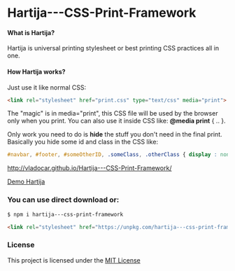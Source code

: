 Hartija---CSS-Print-Framework
=============================

#### What is Hartija?

Hartija is universal printing stylesheet or best printing CSS practices all in one.

####  How Hartija works?

Just use it like normal CSS:
```html
<link rel="stylesheet" href="print.css" type="text/css" media="print">
```
The "magic" is in  media="print", this CSS file will be used by the browser only when you print. You can also use it inside CSS like: **@media print** { .. }.

Only work you need to do is **hide** the stuff you don't need in the final print. Basically you hide some id and class in the CSS like:
```css
#navbar, #footer, #someOtherID, .someClass, .otherClass { display : none; }
```

http://vladocar.github.io/Hartija---CSS-Print-Framework/


[Demo Hartija](http://vladocar.github.io/Hartija---CSS-Print-Framework/hartija.html)

### You can use direct download or:

```bash
$ npm i hartija---css-print-framework 
```

```html
<link rel="stylesheet" href="https://unpkg.com/hartija---css-print-framework@1.0.0/print.css" type="text/css" media="print" charset="utf-8">
```


### License

This project is licensed under the [MIT License](https://github.com/vladocar/Hartija---CSS-Print-Framework/blob/master/LICENSE)

